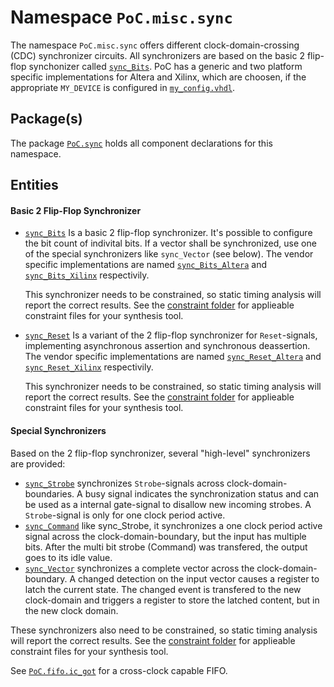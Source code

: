 # Namespace `PoC.misc.sync`

The namespace `PoC.misc.sync` offers different clock-domain-crossing (CDC) synchronizer circuits. All synchronizers are based on the basic 2 flip-flop synchonizer called [`sync_Bits`][sync_Bits]. PoC has a generic and two platform specific implementations for Altera and Xilinx, which are choosen, if the appropriate `MY_DEVICE` is configured in [`my_config.vhdl`][my_config].
 

## Package(s)

The package [`PoC.sync`][sync.pkg] holds all component declarations for this namespace.


## Entities

#### Basic 2 Flip-Flop Synchronizer

  - [`sync_Bits`][sync_Bits] Is a basic 2 flip-flop synchronizer. It's possible to configure the bit count of indivital bits. If a vector shall be synchronized, use one of the special synchronizers like `sync_Vector` (see below). The vendor specific implementations are named [`sync_Bits_Altera`][sync_Bits_Altera] and [`sync_Bits_Xilinx`][sync_Bits_Xilinx] respectivily.
    
    This synchronizer needs to be constrained, so static timing analysis will report the correct results. See the [constraint folder][const_misc_sync] for applieable constraint files for your synthesis tool.

  - [`sync_Reset`][sync_Reset] Is a variant of the 2 flip-flop synchronizer for `Reset`-signals, implementing asynchronous assertion and synchronous deassertion. The vendor specific implementations are named [`sync_Reset_Altera`][sync_Reset_Altera] and [`sync_Reset_Xilinx`][sync_Reset_Xilinx] respectivily.

     This synchronizer needs to be constrained, so static timing analysis will report the correct results. See the [constraint folder][const_misc_sync] for applieable constraint files for your synthesis tool.

#### Special Synchronizers

Based on the 2 flip-flop synchronizer, several "high-level" synchronizers are provided:

  - [`sync_Strobe`][sync_Strobe] synchronizes `Strobe`-signals across clock-domain-boundaries. A busy signal indicates the synchronization status and can be used as a internal gate-signal to disallow new incoming strobes. A `Strobe`-signal is only for one clock period active.
  - [`sync_Command`][sync_Command] like sync_Strobe, it synchronizes a one clock period active signal across the clock-domain-boundary, but the input has multiple bits. After the multi bit strobe (Command) was transfered, the output goes to its idle value.
  - [`sync_Vector`][sync_Vector] synchronizes a complete vector across the clock-domain-boundary. A changed detection on the input vector causes a register to latch the current state. The changed event is transfered to the new clock-domain and triggers a register to store the latched content, but in the new clock domain.

These synchronizers also need to be constrained, so static timing analysis will report the correct results. See the [constraint folder][const_misc_sync] for applieable constraint files for your synthesis tool. 

See [`PoC.fifo.ic_got`][fifo] for a cross-clock capable FIFO.

 [my_config]:			../../common/my_config.vhdl.template
 [sync.pkg]:			sync.pkg.vhdl
 [sync_Bits]:			sync_Bits.vhdl
 [sync_Bits_Altera]:	sync_Bits_Altera.vhdl
 [sync_Bits_Xilinx]:	sync_Bits_Xilinx.vhdl
 [sync_Reset]:			sync_Reset.vhdl
 [sync_Reset_Altera]:	sync_Reset_Altera.vhdl
 [sync_Reset_Xilinx]:	sync_Reset_Xilinx.vhdl
 [sync_Strobe]:			sync_Strobe.vhdl
 [sync_Command]:		sync_Command.vhdl
 [sync_Vector]:			sync_Vector.vhdl

 [fifo]:				../../fifo

 [const_misc_sync]:		../../../ucf/misc/sync
